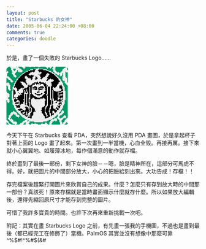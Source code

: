 ```yaml
--- 
layout: post
title: "Starbucks 的女神"
date: 2005-06-04 22:24:00 +08:00
comments: true
categories: doodle
---
```


於是，畫了一個失敗的 Starbucks Logo......

![image](/images/2005/2005-06-04-starbucks.jpeg)

今天下午在 Starbucks 查看 PDA，突然想說好久沒用 PDA 畫圖，於是拿起杯子對著上面的 Logo 畫了起來。第一次畫到一半當機，心血全毀。再接再厲。接下來就小心翼翼地、如履薄冰地，每作個滿意的動作就存檔。

終於畫到了最後一部份，剩下女神的臉－－嗯，臉是精神所在，這部分可馬虎不得。好，就把圖片的中間部分放大，小心的把臉給刻出來。大功告成！存檔！！

存完檔案後趕緊打開圖片來欣賞自己的成果。什麼？怎麼只有存到放大時的中間那一部份？真該死！原來存檔就是當時畫面顯示什麼就存什麼。所以如果放大編輯後，還得先縮回原尺寸才能存到完整的圖片。

可惜了我許多寶貴的時間。也許下次再來重新挑戰一次吧。

附記：其實在畫 Starbucks Logo 之前，有先畫一張我的手機圖，不過也是畫到最後（都已經完工在修飾了）當機。PalmOS 其實並沒有想像中那麼可靠 ^%$#!^%#$(&#